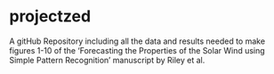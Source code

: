 # projectzed
A gitHub Repository including all the data and results needed to make figures 1-10 of the ‘Forecasting the Properties of the Solar Wind using Simple Pattern Recognition’ manuscript by Riley et al.
